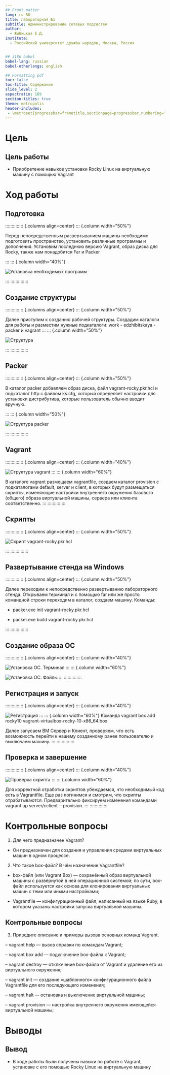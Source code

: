 ```yaml
---
## Front matter
lang: ru-RU
title: Лабораторная №1
subtitle: Администрирование сетевых подсистем
author:
  - Жибицкая Е.Д.
institute:
  - Российский университет дружбы народов, Москва, Россия


## i18n babel
babel-lang: russian
babel-otherlangs: english

## Formatting pdf
toc: false
toc-title: Содержание
slide_level: 2
aspectratio: 169
section-titles: true
theme: metropolis
header-includes:
 - \metroset{progressbar=frametitle,sectionpage=progressbar,numbering=fraction}
---
```




# Цель

## Цель работы

- Приобретение навыков установки Rocky Linux на виртуальную машину с помощью Vagrant



# Ход работы 


## Подготовка

:::::::::::::: {.columns align=center}
::: {.column width="50%"}

Перед непосредственным развертыванием машины необходимо подготовить пространство, установить различные программы  и дополнения. Установим последнюю версию Vagrant, образ диска для Rocky, также нам понадобится Far и  Packer

:::
::: {.column width="40%"}

![Установка необходимых программ](image/1.jpg)

:::
::::::::::::::



## Создание структуры

:::::::::::::: {.columns align=center}
::: {.column width="50%"}

Далее приступим к созданию рабочей структуры. Создадим каталоги для работы и разместим нужные подкаталоги: work - edzhibitskaya - packer и vagrant
:::
::: {.column width="50%"}

![Структура](image/2.jpg)

:::
::::::::::::::

## Packer

:::::::::::::: {.columns align=center}
::: {.column width="50%"}

В каталог packer добавляем образ диска, файл vagrant-rocky.pkr.hcl и подкаталог http с файлом ks.cfg, который определяет настройки для установки дистрибутива, которые пользователь обычно вводит вручную.

:::
::: {.column width="50%"}

![Структура packer](image/3.jpg)

:::
::::::::::::::


## Vagrant

:::::::::::::: {.columns align=center}
::: {.column width="40%"}

![Структура vagrant](image/4.jpg)
:::
::: {.column width="60%"}

 В каталоге vagrant размещаем vagrantfile, создаем каталог provision
с подкаталогами default, server и client, в которых будут размещаться скрипты, изменяющие настройки внутреннего окружения базового (общего) образа виртуальной машины, сервера или клиента соответственно.
:::
::::::::::::::

## Скрипты

:::::::::::::: {.columns align=center}
::: {.column width="50%"}

![Скрипт vagrant-rocky.pkr.hcl](image/5.jpg)

:::
::::::::::::::

## Развертывание стенда на Windows

:::::::::::::: {.columns align=center}
::: {.column width="50%"}

Далее переходим к непосредственно развертыванию лабораторного стенда. Открываем терминал и с помощью far или же просто командной строки переходим в каталог, создаем машину. Команды:

- packer.exe init vagrant-rocky.pkr.hcl

- packer.exe build vagrant-rocky.pkr.hcl

:::
::::::::::::::

## Создание образа ОС

:::::::::::::: {.columns align=center}
::: {.column width="40%"}

![Установка ОС. Терминал](image/6.jpg)
:::
::: {.column width="60%"}

![Установка ОС. Файлы](image/7.jpg)
:::
::::::::::::::

## Регистрация и запуск

:::::::::::::: {.columns align=center}
::: {.column width="40%"}

![Регистрация ](image/8.jpg)
:::
::: {.column width="60%"}
Команда vagrant box add rocky10 vagrant-virtualbox-rocky-10-x86_64.box

Далее запусаем ВМ Сервер и Клиент, проверяем, что есть возможность перейти к нашему созданному ранее пользователю и выключаем машину.
:::
::::::::::::::

## Проверка и завершение

:::::::::::::: {.columns align=center}
::: {.column width="40%"}

![Проверка скрипта](image/9.jpg)
:::
::: {.column width="60%"}

Для корректной отработки скриптов убеждаемся, что необходимый код есть в Vagrantfile. Еще раз логинимся и смотрим, что скрипты отрабатываются. Предварительно фиксируем изменения командами vagrant up server/сclient --provision.
:::
::::::::::::::

# Контрольные вопросы

1. Для чего предназначен Vagrant?

- Он предназначен для создания и управления средами виртуальных машин в одном процессе.

2. Что такое box-файл? В чём назначение Vagrantfile?

- box-файл (или Vagrant Box) — сохранённый образ виртуальной машины с развёрнутой в ней операционной системой; по сути, box-файл используется как основа для клонирования виртуальных машин с теми или иными настройками;

- Vagrantfile — конфигурационный файл, написанный на языке Ruby, в котором указаны настройки запуска виртуальной машины.


## Контрольные вопросы

3. Приведите описание и примеры вызова основных команд Vagrant.

– vagrant help — вызов справки по командам Vagrant;

– vagrant box add — подключение box-файла к Vagrant;

– vagrant destroy — отключение box-файла от Vagrant и удаление его из виртуального окружения;

– vagrant init — создание «шаблонного» конфигурационного файла
Vagrantfile для его последующего изменения;

– vagrant halt — остановка и выключение виртуальной машины;

– vagrant provision — настройка внутреннего окружения имеющейся виртуальной машины;




# Выводы

## Вывод

- В ходе работы были получены навыки по работе с Vagrant, установке с его помощью Rocky Linux на виртуальную машину

